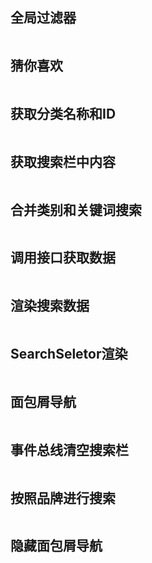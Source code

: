 ## 全局过滤器

```js

```

## 猜你喜欢

```js

```

## 获取分类名称和ID

```js

```

## 获取搜索栏中内容

```js

```

## 合并类别和关键词搜索

```js

```

## 调用接口获取数据

```js

```

## 渲染搜索数据

```js

```

## SearchSeletor渲染

```js

```

## 面包屑导航

```js

```

## 事件总线清空搜索栏

```js

```

## 按照品牌进行搜索

```js

```

## 隐藏面包屑导航

```js

```

